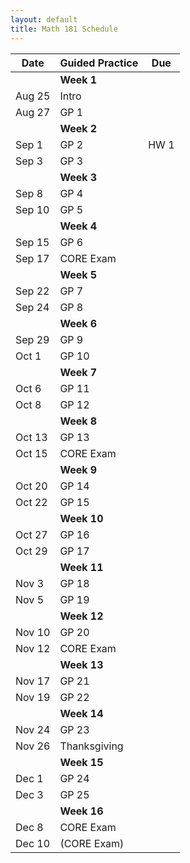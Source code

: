 ```yaml
---
layout: default
title: Math 181 Schedule
---
```


| Date   	| Guided Practice 	|  Due 	|
|--------	|---------	|-----------------	|
| 	| **Week 1**      	| |
| Aug 25 	| Intro  |	|
| Aug 27 	| GP 1 |	|
|     	|   **Week 2**      	|                 	|                	
| Sep 1 	| GP 2 | HW 1	|
| Sep 3 	| GP 3  | 	|   
|     	|   **Week 3**      	|                 	|                	
| Sep 8 	| GP 4 | |
| Sep 10 	| GP 5 | |    
|     	|   **Week 4**      	|                 	|  
| Sep 15 	| GP 6 |	|              	
| Sep 17 	| CORE Exam |	|
|     	|   **Week 5**      	|                 	|                	
| Sep 22 	| GP 7 |             	|
| Sep 24 	| GP 8 |             	|
|     	|   **Week 6**      	|                 	|                	
| Sep 29 	| GP 9  |     	|
| Oct 1 	| GP 10 |             	|    
|     	|   **Week 7**      	|                 	|                	
| Oct 6  	| GP 11 | 	|
| Oct 8 	| GP 12 | 	|        
|     	|   **Week 8**      	|                 	|                	
| Oct 13 	| GP 13 | 	|
| Oct 15	| CORE Exam  | 	|
|     	|   **Week 9**      	|                 	|           
| Oct 20 	| GP 14 |	|     	
| Oct 22  | GP 15 |	|
|     	|   **Week 10**      	|                 	|                	
| Oct 27 	| GP 16 |	|
| Oct 29 	| GP 17 | 	|
|     	|   **Week 11**      	|                 	|                	
| Nov 3 	| GP 18  |  |
| Nov 5 	| GP 19  | 	|          
|     	|   **Week 12**      	|                 	|                	
| Nov 10 	| GP 20 |  |
| Nov 12 	| CORE Exam | 	|
|     	|   **Week 13**      	|                 	|  
| Nov 17 	| GP 21 |  |
| Nov 19 	| GP 22 | 	|          	|
|     	|   **Week 14**      	|                 	|  
| Nov 24 	| GP 23 |  |
| Nov 26 	| Thanksgiving  |       	|
|     	|   **Week 15**      	|                 	|  
| Dec 1 	| GP 24 |  |
| Dec 3 	| GP 25 | 	|          	
|     	|   **Week 16**      	|                 	|  
| Dec 8 	| CORE Exam  |  |
| Dec 10 	| (CORE Exam)  | 	|  
